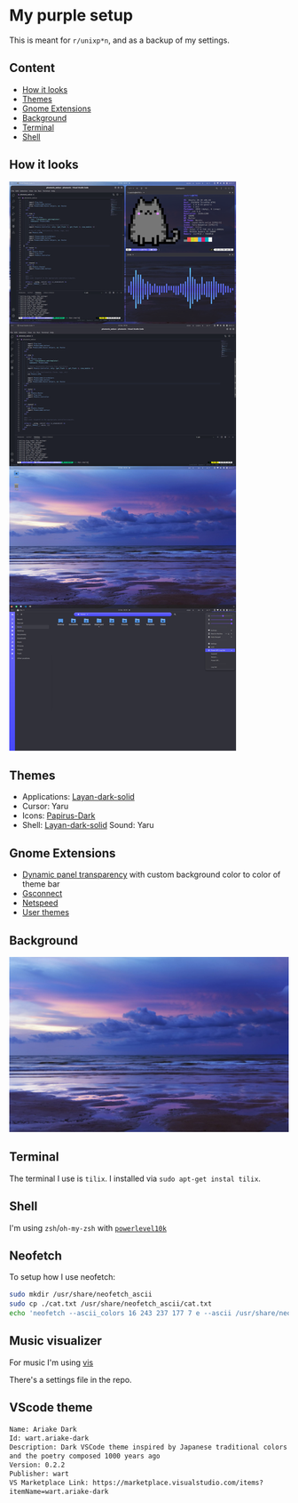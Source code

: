 # My purple setup

This is meant for `r/unixp*n`, and as a backup of my settings.

## Content

* [How it looks](#how-it-looks)
* [Themes](#themes)
* [Gnome Extensions](#gnome-extensions)
* [Background](#background)
* [Terminal](#terminal)
* [Shell](#shell)

## How it looks

![Setup](https://raw.githubusercontent.com/zastrixarundell/purple_setup/main/my_setup.png)

## Themes

* Applications: [Layan-dark-solid](https://www.gnome-look.org/p/1309214/)
* Cursor: Yaru
* Icons: [Papirus-Dark](https://github.com/PapirusDevelopmentTeam/papirus-icon-theme)
* Shell: [Layan-dark-solid](https://www.gnome-look.org/p/1309214/)
Sound: Yaru

## Gnome Extensions

* [Dynamic panel transparency](https://extensions.gnome.org/extension/1011/dynamic-panel-transparency/) with custom background color to color of theme bar
* [Gsconnect](https://extensions.gnome.org/extension/1319/gsconnect/)
* [Netspeed](https://extensions.gnome.org/extension/104/netspeed/)
* [User themes](https://extensions.gnome.org/extension/19/user-themes/)

## Background

![Beach](https://raw.githubusercontent.com/zastrixarundell/purple_setup/main/beach.jpg)

## Terminal

The terminal I use is `tilix`. I installed via `sudo apt-get instal tilix`.

## Shell

I'm using `zsh`/`oh-my-zsh` with [`powerlevel10k`](https://github.com/romkatv/powerlevel10k)

## Neofetch

To setup how I use neofetch:

```bash
sudo mkdir /usr/share/neofetch_ascii
sudo cp ./cat.txt /usr/share/neofetch_ascii/cat.txt
echo 'neofetch --ascii_colors 16 243 237 177 7 e --ascii /usr/share/neofetch_ascii/cat.txt' >> ~/.zshrc
```

## Music visualizer

For music I'm using [vis](https://github.com/dpayne/cli-visualizer)

There's a settings file in the repo.

## VScode theme

```
Name: Ariake Dark
Id: wart.ariake-dark
Description: Dark VSCode theme inspired by Japanese traditional colors and the poetry composed 1000 years ago
Version: 0.2.2
Publisher: wart
VS Marketplace Link: https://marketplace.visualstudio.com/items?itemName=wart.ariake-dark
```